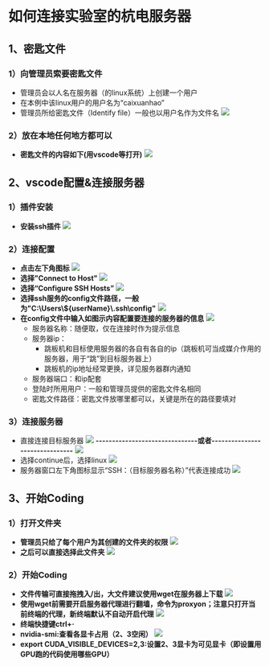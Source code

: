 # 如何连接实验室的杭电服务器
## 1、密匙文件
### 1）向管理员索要密匙文件
- 管理员会以人名在服务器（的linux系统）上创建一个用户
- 在本例中该linux用户的用户名为“caixuanhao”
- 管理员所给密匙文件（Identify file）一般也以用户名作为文件名
![](img/2024-02-27-02-19-43.png)
### 2）放在本地任何地方都可以
- **密匙文件的内容如下(用vscode等打开)**
![](img/2024-02-27-02-21-16.png)
## 2、vscode配置&连接服务器
### 1）插件安装
- **安装ssh插件** 
![](img/2024-02-27-02-22-23.png)
### 2）连接配置
- **点击左下角图标**
![](img/2024-02-27-02-26-01.png)
- **选择"Connect to Host"**
![](img/2024-02-27-02-26-52.png)
- **选择“Configure SSH Hosts”**
![](img/2024-02-27-02-29-53.png)
- **选择ssh服务的config文件路径，一般为"C:\Users\\${userName}\\.ssh\config"**
![](img/2024-02-27-02-31-21.png)
- **在config文件中输入如图示内容配置要连接的服务器的信息**
![](img/2024-02-27-02-45-21.png)
  - 服务器名称：随便取，仅在连接时作为提示信息
  - 服务器ip：
    - 跳板机和目标使用服务器的各自有各自的ip（跳板机可当成媒介作用的服务器，用于“跳”到目标服务器上）
    - 跳板机的ip地址经常更换，详见服务器群内通知
  - 服务器端口：和ip配套
  - 登陆时所用用户：一般和管理员提供的密匙文件名相同
  - 密匙文件路径：密匙文件放哪里都可以，关键是所在的路径要填对
### 3）连接服务器
- 直接连接目标服务器
![](img/2024-02-27-02-56-14.png)
**-------------------------------或者-------------------------------**
![](img/2024-02-27-02-55-25.png)
- 选择continue后，选择linux
![](img/2024-02-27-02-57-40.png)
- 服务器窗口左下角图标显示“SSH：（目标服务器名称）”代表连接成功
![](img/2024-02-27-02-58-49.png)
## 3、开始Coding
### 1）打开文件夹
- **管理员只给了每个用户为其创建的文件夹的权限**
![](img/2024-02-27-03-01-58.png)
- **之后可以直接选择此文件夹**
![](img/2024-02-27-03-05-14.png)
### 2）开始Coding
- **文件传输可直接拖拽入/出，大文件建议使用wget在服务器上下载**
![](img/2024-02-27-03-06-27.png)
- **使用wget前需要开启服务器代理进行翻墙，命令为proxyon；注意只打开当前终端的代理，新终端默认不自动开启代理**
![](img/2024-02-27-03-09-43.png)
- **终端快捷键ctrl+·**
- **nvidia-smi:查看各显卡占用（2、3空闲）**
![](img/2024-02-27-03-25-40.png)
- **export CUDA_VISIBLE_DEVICES=2,3:设置2、3显卡为可见显卡（即设置用GPU跑的代码使用哪些GPU）**